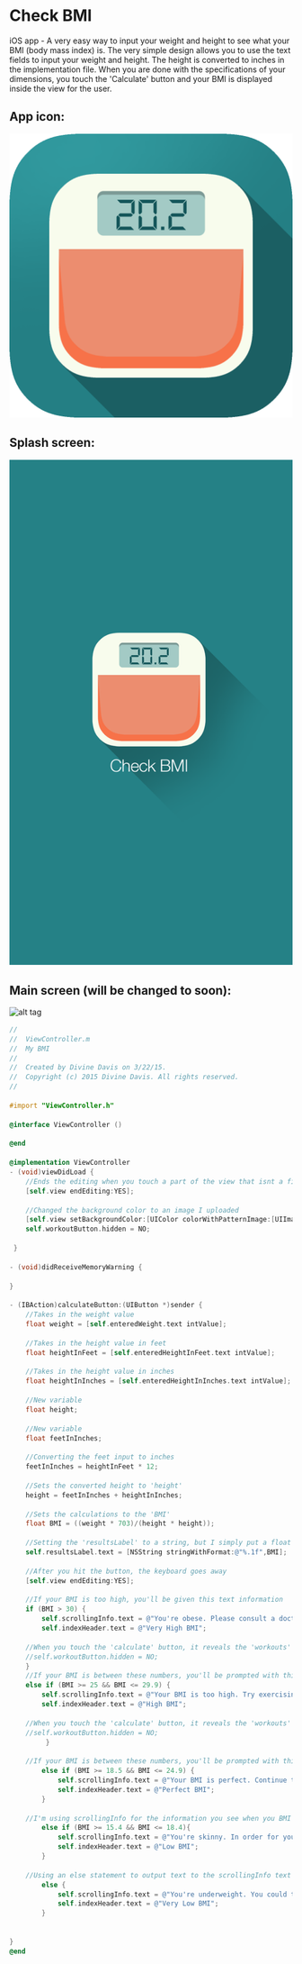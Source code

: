 # Check BMI
iOS app - A very easy way to input your weight and height to see what your BMI (body mass index) is. The very simple design allows you to use the text fields to input your weight and height. The height is converted to inches in the implementation file. When you are done with the specifications of your dimensions, you touch the 'Calculate' button and your BMI is displayed inside the view for the user. 

## App icon:
![alt tag](https://github.com/divinedavis/Check-BMI/blob/master/Icons%20all%20dimensions/1024x1024.png)

## Splash screen:
![alt tag](https://github.com/divinedavis/Check-BMI/blob/master/Splash%20screens/750x1334.png)

## Main screen (will be changed to soon):

![alt tag](https://github.com/divinedavis/Body-Mass-Index/blob/master/My%20BMI%20Graphics/Screen%20copy.png)

```objective-c
//
//  ViewController.m
//  My BMI
//
//  Created by Divine Davis on 3/22/15.
//  Copyright (c) 2015 Divine Davis. All rights reserved.
//

#import "ViewController.h"

@interface ViewController ()

@end

@implementation ViewController
- (void)viewDidLoad {
    //Ends the editing when you touch a part of the view that isnt a field
    [self.view endEditing:YES];
    
    //Changed the background color to an image I uploaded
    [self.view setBackgroundColor:[UIColor colorWithPatternImage:[UIImage imageNamed:@"background.png"]]];
    self.workoutButton.hidden = NO;
        
 }

- (void)didReceiveMemoryWarning {
  
}

- (IBAction)calculateButton:(UIButton *)sender {
    //Takes in the weight value
    float weight = [self.enteredWeight.text intValue];
    
    //Takes in the height value in feet
    float heightInFeet = [self.enteredHeightInFeet.text intValue];
    
    //Takes in the height value in inches
    float heightInInches = [self.enteredHeightInInches.text intValue];
    
    //New variable
    float height;
    
    //New variable
    float feetInInches;
    
    //Converting the feet input to inches
    feetInInches = heightInFeet * 12;
    
    //Sets the converted height to 'height'
    height = feetInInches + heightInInches;
    
    //Sets the calculations to the 'BMI'
    float BMI = ((weight * 703)/(height * height));
    
    //Setting the 'resultsLabel' to a string, but I simply put a float placeholder and passed the 'BMI'
    self.resultsLabel.text = [NSString stringWithFormat:@"%.1f",BMI];
    
    //After you hit the button, the keyboard goes away
    [self.view endEditing:YES];
    
    //If your BMI is too high, you'll be given this text information
    if (BMI > 30) {
        self.scrollingInfo.text = @"You're obese. Please consult a doctor. There are a number of reasons for this. Eating in           smaller portions will help, along with exercising.";
        self.indexHeader.text = @"Very High BMI";
        
    //When you touch the 'calculate' button, it reveals the 'workouts' button
    //self.workoutButton.hidden = NO;
    }
    //If your BMI is between these numbers, you'll be prompted with this text
    else if (BMI >= 25 && BMI <= 29.9) {
        self.scrollingInfo.text = @"Your BMI is too high. Try exercising more. This number does not calculate your muscle mass to fat ratio.";
        self.indexHeader.text = @"High BMI";
        
    //When you touch the 'calculate' button, it reveals the 'workouts' button
    //self.workoutButton.hidden = NO;
         }
    
    //If your BMI is between these numbers, you'll be prompted with this text
        else if (BMI >= 18.5 && BMI <= 24.9) {
            self.scrollingInfo.text = @"Your BMI is perfect. Continue to eat and excersice regularly. You're doing a great job, keep it up.";
            self.indexHeader.text = @"Perfect BMI";
        }
    
    //I'm using scrollingInfo for the information you see when you BMI is calculated & the indexHeader for the label that tells you if you have a low or high BMI
        else if (BMI >= 15.4 && BMI <= 18.4){
            self.scrollingInfo.text = @"You're skinny. In order for you to increase your BMI, try eating 3 healthy meals a day.";
            self.indexHeader.text = @"Low BMI";
        }
    
    //Using an else statement to output text to the scrollingInfo text view
        else {
            self.scrollingInfo.text = @"You're underweight. You could try eating in higher porportions.";
            self.indexHeader.text = @"Very Low BMI";
        }
  
    
}
@end
```
